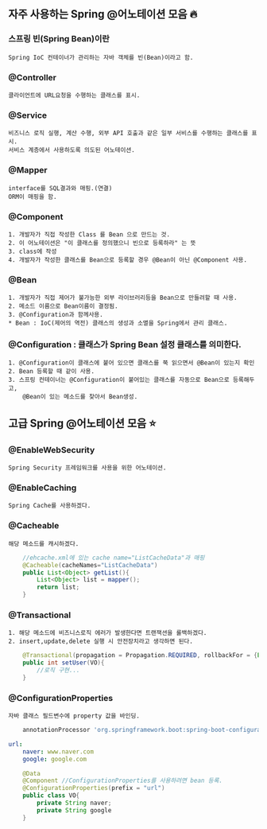 ## 자주 사용하는 Spring @어노테이션 모음 :fire:

### 스프링 빈(Spring Bean)이란

    Spring IoC 컨테이너가 관리하는 자바 객체를 빈(Bean)이라고 함.

### @Controller

    클라이언트에 URL요청을 수행하는 클래스를 표시.

### @Service

    비즈니스 로직 실행, 계산 수행, 외부 API 호출과 같은 일부 서비스를 수행하는 클래스를 표시.
    서비스 계층에서 사용하도록 의도된 어노테이션.

### @Mapper

    interface를 SQL결과와 매핑.(연결)
    ORM이 매핑을 함.

### @Component

    1. 개발자가 직접 작성한 Class 를 Bean 으로 만드는 것.
    2. 이 어노테이션은 "이 클래스를 정의했으니 빈으로 등록하라" 는 뜻
    3. class에 작성
    4. 개발자가 작성한 클래스를 Bean으로 등록할 경우 @Bean이 아닌 @Component 사용.

### @Bean

    1. 개발자가 직접 제어가 불가능한 외부 라이브러리등을 Bean으로 만들려할 때 사용.
    2. 메소드 이름으로 Bean이름이 결정됨.
    3. @Configuration과 함께사용.
    * Bean : IoC(제어의 역전) 클래스의 생성과 소멸을 Spring에서 관리 클래스.

### @Configuration : 클래스가 Spring Bean 설정 클래스를 의미한다.

    1. @Configuration이 클래스에 붙어 있으면 클래스를 쭉 읽으면서 @Bean이 있는지 확인
    2. Bean 등록할 때 같이 사용.
    3. 스프링 컨테이너는 @Configuration이 붙어있는 클래스를 자동으로 Bean으로 등록해두고,
        @Bean이 있는 메소드를 찾아서 Bean생성.

## 고급 Spring @어노테이션 모음 :star:

### @EnableWebSecurity

    Spring Security 프레임워크를 사용을 위한 어노테이션.

### @EnableCaching

    Spring Cache를 사용하겠다.

### @Cacheable

    해당 메소드를 캐시하겠다.

```java
	//ehcache.xml에 있는 cache name="ListCacheData"과 매핑
	@Cacheable(cacheNames="ListCacheData")
	public List<Object> getList(){
		List<Object> list = mapper();
		return list;
	}
```

### @Transactional

    1. 해당 메소드에 비즈니스로직 에러가 발생한다면 트랜잭션을 롤백하겠다.
    2. insert,update,delete 실행 시 안전장치라고 생각하면 된다.

```java
	@Transactional(propagation = Propagation.REQUIRED, rollbackFor = {Exception.class})
	public int setUser(VO){
		//로직 구현...
	}
```

### @ConfigurationProperties

    자바 클래스 필드변수에 property 값을 바인딩.

```gradle
	annotationProcessor 'org.springframework.boot:spring-boot-configuration-processor'
```

```yaml
url:
	naver: www.naver.com
	google: google.com
```

```java
	@Data
	@Component //ConfigurationProperties를 사용하려면 bean 등록.
	@ConfigurationProperties(prefix = "url")
	public class VO{
		private String naver;
		private String google
	}
```
